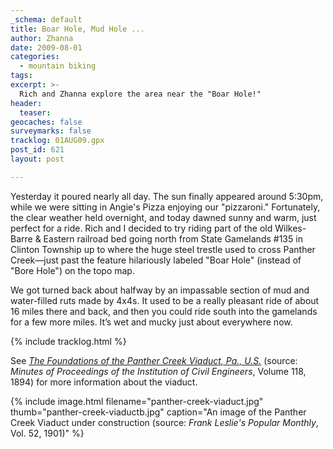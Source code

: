 ```yaml
---
_schema: default
title: Boar Hole, Mud Hole ...
author: Zhanna
date: 2009-08-01
categories:
  - mountain biking
tags:
excerpt: >- 
  Rich and Zhanna explore the area near the "Boar Hole!"
header:
  teaser:
geocaches: false
surveymarks: false
tracklog: 01AUG09.gpx
post_id: 621
layout: post            

---
```


Yesterday it poured nearly all day.  The sun finally appeared around 5:30pm, while we were sitting in Angie's Pizza enjoying our "pizzaroni."  Fortunately, the clear weather held overnight, and today dawned sunny and warm, just perfect for a ride.  Rich and I decided to try riding part of the old Wilkes-Barre & Eastern railroad bed going north from State Gamelands #135 in Clinton Township up to where the huge steel trestle used to cross Panther Creek—just past the feature hilariously labeled "Boar Hole" (instead of "Bore Hole") on the topo map.  

We got turned back about halfway by an impassable section of mud and water-filled ruts made by 4x4s.  It used to be a really pleasant ride of about 16 miles there and back, and then you could ride south into the gamelands for a few more miles.  It’s wet and mucky just about everywhere now.

{% include tracklog.html %}

See _[The Foundations of the Panther Creek Viaduct, Pa., U.S.](/assets/docs/foundations-of-panther-creek-viaduct.pdf)_ (source: <i>Minutes of Proceedings of the Institution of Civil Engineers</i>, Volume 118, 1894) for more information about the viaduct.

{% include image.html filename="panther-creek-viaduct.jpg" thumb="panther-creek-viaductb.jpg" caption="An image of the Panther Creek Viaduct under construction (source: <i>Frank Leslie's Popular Monthly</i>, Vol. 52, 1901)" %}



